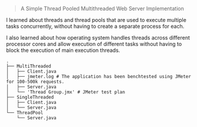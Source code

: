 > A Simple Thread Pooled Multithreaded Web Server Implementation


I learned about threads and thread pools that are used to execute multiple
tasks concurrently, without having to create a separate process for each.

I also learned about how operating system handles threads across different processor cores and allow execution of different tasks without having to block the execution of main execution threads.

``` shell
.
├── MultiThreaded
│   ├── Client.java
│   ├── jmeter.log # The application has been benchtested using JMeter for 100-500k requests.
│   ├── Server.java
│   └── 'Thread Group.jmx' # JMeter test plan
├── SingleThreaded
│   ├── Client.java
│   └── Server.java
└── ThreadPool
    └── Server.java
```

